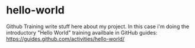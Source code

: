 # hello-world
Github Training 
write stuff here about my project. In this case i'm doing the introductory "Hello World" training availbale in GitHub guides:
https://guides.github.com/activities/hello-world/
